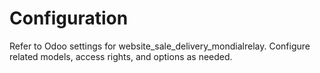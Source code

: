 # Configuration

Refer to Odoo settings for website_sale_delivery_mondialrelay. Configure related models, access rights, and options as needed.
